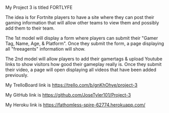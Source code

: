 My Project 3 is titled FORTLYFE

The idea is for Fortnite players to have a site where they can post their gaming information that will allow other teams to view them and possibly add them to their team.

The 1st model will display a form where players can submit their "Gamer Tag, Name, Age, & Platform".
Once they submit the form, a page displaying all "freeagents" information will show.

The 2nd model will allow players to add their gamertags & upload Youtube links to show visitors how good their gameplay really is.
Once they submit their video, a page will open displaying all videos that have been added previously.

My TrelloBoard link is https://trello.com/b/gnKhOhye/project-3

My GitHub link is https://github.com/JoseTyler101/Project-3

My Heroku link is https://fathomless-spire-62774.herokuapp.com/





